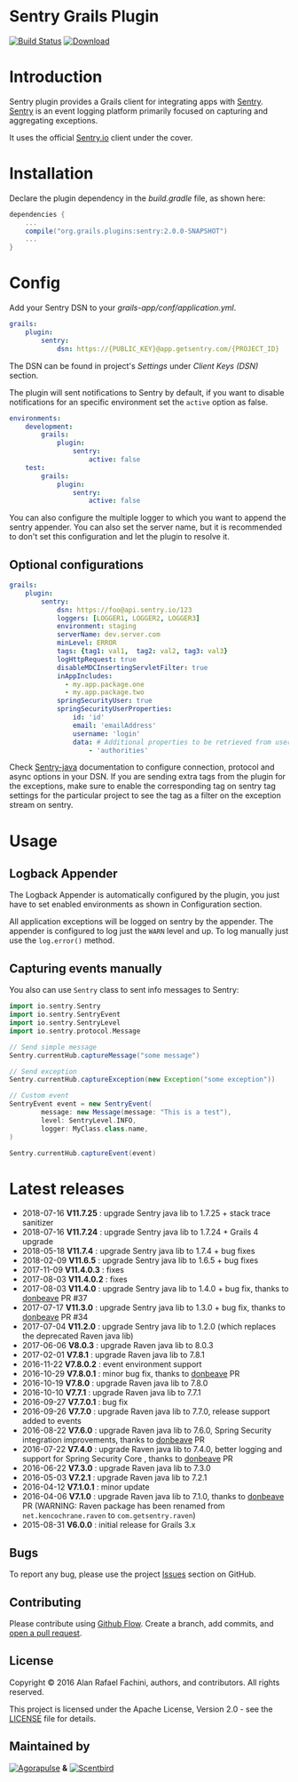 Sentry Grails Plugin
====================

[![Build Status](https://secure.travis-ci.org/agorapulse/grails-sentry.png?branch=master)](https://travis-ci.org/agorapulse/grails-sentry)
[![Download](https://api.bintray.com/packages/agorapulse/plugins/sentry/images/download.svg)](https://bintray.com/agorapulse/plugins/sentry/_latestVersion)


# Introduction

Sentry plugin provides a Grails client for integrating apps with [Sentry](http://www.getsentry.com). 
[Sentry](http://www.getsentry.com) is an event logging platform primarily focused on capturing and aggregating exceptions.

It uses the official [Sentry.io](https://github.com/getsentry/sentry-java) client under the cover.

# Installation

Declare the plugin dependency in the _build.gradle_ file, as shown here:

```groovy
dependencies {
    ...
    compile("org.grails.plugins:sentry:2.0.0-SNAPSHOT")
    ...
}
```

# Config

Add your Sentry DSN to your _grails-app/conf/application.yml_.

```yml
grails:
    plugin:
        sentry:
            dsn: https://{PUBLIC_KEY}@app.getsentry.com/{PROJECT_ID}
```

The DSN can be found in project's _Settings_ under _Client Keys (DSN)_ section.

The plugin will sent notifications to Sentry by default, if you want to disable notifications for an specific environment set the `active` option as false.

```yml
environments:
    development:
        grails:
            plugin:
                sentry:
                    active: false
    test:
        grails:
            plugin:
                sentry:
                    active: false
```

You can also configure the multiple logger to which you want to append the sentry appender.
You can also set the server name, but it is recommended to don't set this configuration and let the plugin to resolve it.


## Optional configurations

```yml
grails:
    plugin:
        sentry:
            dsn: https://foo@api.sentry.io/123
            loggers: [LOGGER1, LOGGER2, LOGGER3]
            environment: staging
            serverName: dev.server.com
            minLevel: ERROR
            tags: {tag1: val1,  tag2: val2, tag3: val3}
            logHttpRequest: true
            disableMDCInsertingServletFilter: true
            inAppIncludes:
              - my.app.package.one
              - my.app.package.two
            springSecurityUser: true
            springSecurityUserProperties:
                id: 'id'
                email: 'emailAddress'
                username: 'login'
                data: # Additional properties to be retrieved from user details object and passed as extra properties to Sentry user interface.
                    - 'authorities'
```

Check [Sentry-java](https://github.com/getsentry/sentry-java) documentation to configure connection, protocol and async options in your DSN. If you are sending extra tags from the plugin for the exceptions, make sure to enable the corresponding tag on sentry tag settings for the particular project to see the tag as a filter on the exception stream on sentry.


# Usage

## Logback Appender

The Logback Appender is automatically configured by the plugin, you just have to set enabled environments as shown in Configuration section.

All application exceptions will be logged on sentry by the appender.
The appender is configured to log just the `WARN` level and up.
To log manually just use the `log.error()` method.

## Capturing events manually

You also can use `Sentry` class to sent info messages to Sentry:

```groovy
import io.sentry.Sentry
import io.sentry.SentryEvent
import io.sentry.SentryLevel
import io.sentry.protocol.Message

// Send simple message
Sentry.currentHub.captureMessage("some message")

// Send exception
Sentry.currentHub.captureException(new Exception("some exception"))

// Custom event
SentryEvent event = new SentryEvent(
        message: new Message(message: "This is a test"),
        level: SentryLevel.INFO,
        logger: MyClass.class.name,
)

Sentry.currentHub.captureEvent(event)
```

# Latest releases

* 2018-07-16 **V11.7.25** : upgrade Sentry java lib to 1.7.25 + stack trace sanitizer
* 2018-07-16 **V11.7.24** : upgrade Sentry java lib to 1.7.24 + Grails 4 upgrade
* 2018-05-18 **V11.7.4** : upgrade Sentry java lib to 1.7.4 + bug fixes
* 2018-02-09 **V11.6.5** : upgrade Sentry java lib to 1.6.5 + bug fixes
* 2017-11-09 **V11.4.0.3** : fixes
* 2017-08-03 **V11.4.0.2** : fixes
* 2017-08-03 **V11.4.0** : upgrade Sentry java lib to 1.4.0 + bug fix, thanks to [donbeave](https://github.com/donbeave) PR #37
* 2017-07-17 **V11.3.0** : upgrade Sentry java lib to 1.3.0 + bug fix, thanks to [donbeave](https://github.com/donbeave) PR #34
* 2017-07-04 **V11.2.0** : upgrade Sentry java lib to 1.2.0 (which replaces the deprecated Raven java lib)
* 2017-06-06 **V8.0.3** : upgrade Raven java lib to 8.0.3
* 2017-02-01 **V7.8.1** : upgrade Raven java lib to 7.8.1
* 2016-11-22 **V7.8.0.2** : event environment support 
* 2016-10-29 **V7.8.0.1** : minor bug fix, thanks to [donbeave](https://github.com/donbeave) PR
* 2016-10-19 **V7.8.0** : upgrade Raven java lib to 7.8.0
* 2016-10-10 **V7.7.1** : upgrade Raven java lib to 7.7.1
* 2016-09-27 **V7.7.0.1** : bug fix
* 2016-09-26 **V7.7.0** : upgrade Raven java lib to 7.7.0, release support added to events
* 2016-08-22 **V7.6.0** : upgrade Raven java lib to 7.6.0, Spring Security integration improvements, thanks to [donbeave](https://github.com/donbeave) PR
* 2016-07-22 **V7.4.0** : upgrade Raven java lib to 7.4.0, better logging and support for Spring Security Core , thanks to [donbeave](https://github.com/donbeave) PR
* 2016-06-22 **V7.3.0** : upgrade Raven java lib to 7.3.0
* 2016-05-03 **V7.2.1** : upgrade Raven java lib to 7.2.1
* 2016-04-12 **V7.1.0.1** : minor update
* 2016-04-06 **V7.1.0** : upgrade Raven java lib to 7.1.0, thanks to [donbeave](https://github.com/donbeave) PR (WARNING: Raven package has been renamed from `net.kencochrane.raven` to `com.getsentry.raven`)
* 2015-08-31 **V6.0.0** : initial release for Grails 3.x

## Bugs

To report any bug, please use the project [Issues](https://github.com/agorapulse/grails-raven/issues/new) section on GitHub.

## Contributing

Please contribute using [Github Flow](https://guides.github.com/introduction/flow/). Create a branch, add commits, and [open a pull request](https://github.com/agorapulse/grails-raven/compare/).

## License

Copyright © 2016 Alan Rafael Fachini, authors, and contributors. All rights reserved.

This project is licensed under the Apache License, Version 2.0 - see the [LICENSE](LICENSE) file for details.

## Maintained by

[![Agorapulse](https://cloud.githubusercontent.com/assets/139017/17053391/4a44735a-5034-11e6-8e72-9f4b7139d7e0.png)](https://www.agorapulse.com/) **&** [![Scentbird](https://cloud.githubusercontent.com/assets/139017/17053392/4a4f343e-5034-11e6-95c9-f6371f7848f1.png)](https://www.scentbird.com/)
